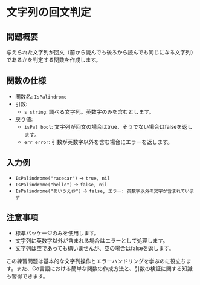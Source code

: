 # 文字列の回文判定

## 問題概要
与えられた文字列が回文（前から読んでも後ろから読んでも同じになる文字列）であるかを判定する関数を作成します。

## 関数の仕様
- 関数名: `IsPalindrome`
- 引数:
  - `s string`: 調べる文字列。英数字のみを含むとします。
- 戻り値:
  - `isPal bool`: 文字列が回文の場合はtrue、そうでない場合はfalseを返します。
  - `err error`: 引数が英数字以外を含む場合にエラーを返します。

## 入力例
- `IsPalindrome("racecar")` -> `true, nil`
- `IsPalindrome("hello")` -> `false, nil`
- `IsPalindrome("あいうえお")` -> `false, エラー: 英数字以外の文字が含まれています`

## 注意事項
- 標準パッケージのみを使用します。
- 文字列に英数字以外が含まれる場合はエラーとして処理します。
- 文字列は空であっても構いませんが、空の場合はfalseを返します。

この練習問題は基本的な文字列操作とエラーハンドリングを学ぶのに役立ちます。また、Go言語における簡単な関数の作成方法と、引数の検証に関する知識も習得できます。
